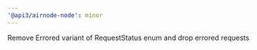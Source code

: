 ```yaml
---
'@api3/airnode-node': minor
---
```


Remove Errored variant of RequestStatus enum and drop errored requests
